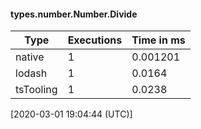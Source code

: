 #### types.number.Number.Divide

| Type | Executions | Time in ms |
|------|------------|------------|
| native | 1 | 0.001201 |
| lodash | 1 | 0.0164 |
| tsTooling | 1 | 0.0238 |

[2020-03-01 19:04:44 (UTC)]
